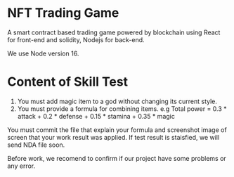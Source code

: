 # NFT Trading Game
A smart contract based trading game powered by blockchain using React for front-end and solidity, Nodejs for back-end.

We use Node version 16.

# Content of Skill Test
1. You must add magic item to a god without changing its current style.
2. You must provide a formula for combining items.
   e.g Total power = 0.3 * attack + 0.2 * defense + 0.15 * stamina + 0.35 * magic

You must commit the file that explain your formula and screenshot image of screen that your work result was applied.
If test result is staisfied, we will send NDA file soon.

Before work, we recomend to confirm if our project have some problems or any error.
